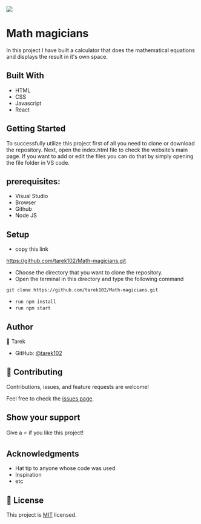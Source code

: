 ![](https://img.shields.io/badge/Microverse-blueviolet)

# Math magicians

In this project I have built a calculator that does the mathematical equations and displays the result in it's own space.

## Built With

- HTML
- CSS
- Javascript
- React


## Getting Started

To successfully utilize this project first of all you need to clone or download the repository. Next, open the index.html file to check the website’s main page. If you want to add or edit the files you can do that by simply opening the file folder in VS code.


## prerequisites:
- Visual Studio
- Browser
- Github
- Node JS


## Setup

- copy this link

https://github.com/tarek102/Math-magicians.git

- Choose the directory that you want to clone the repository.
- Open the terminal in this directory and type the following command

``` git clone https://github.com/tarek102/Math-magicians.git ```

- ``` run npm install ```
- ``` run npm start ```


## Author

👤 Tarek
- GitHub: [@tarek102](https://github.com/tarek102)


## 🤝 Contributing

Contributions, issues, and feature requests are welcome!

Feel free to check the [issues page](https://github.com/tarek102/Math-magicians/issues).

## Show your support

Give a ⭐️ if you like this project!

## Acknowledgments

- Hat tip to anyone whose code was used
- Inspiration
- etc

## 📝 License

This project is [MIT](./LICENSE) licensed.
